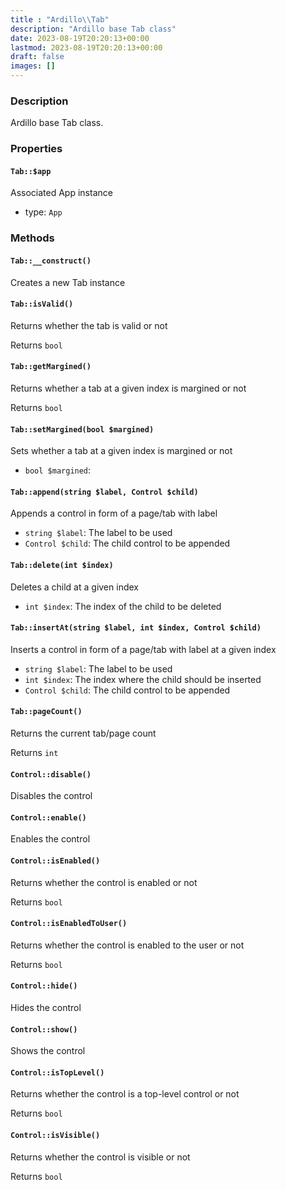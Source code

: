 ```yaml
---
title : "Ardillo\\Tab"
description: "Ardillo base Tab class"
date: 2023-08-19T20:20:13+00:00
lastmod: 2023-08-19T20:20:13+00:00
draft: false
images: []
---
```

### Description

Ardillo base Tab class.

### Properties

#### `Tab::$app`

Associated App instance

 * type: `App`



### Methods

#### `Tab::__construct()`

Creates a new Tab instance



#### `Tab::isValid()`

Returns whether the tab is valid or not


Returns `bool`



#### `Tab::getMargined()`

Returns whether a tab at a given index is margined or not


Returns `bool`



#### `Tab::setMargined(bool $margined)`

Sets whether a tab at a given index is margined or not

 * `bool $margined`: 


#### `Tab::append(string $label, Control $child)`

Appends a control in form of a page/tab with label

 * `string $label`: The label to be used
 * `Control $child`: The child control to be appended


#### `Tab::delete(int $index)`

Deletes a child at a given index

 * `int $index`: The index of the child to be deleted


#### `Tab::insertAt(string $label, int $index, Control $child)`

Inserts a control in form of a page/tab with label at a given index

 * `string $label`: The label to be used
 * `int $index`: The index where the child should be inserted
 * `Control $child`: The child control to be appended


#### `Tab::pageCount()`

Returns the current tab/page count


Returns `int`



#### `Control::disable()`

Disables the control



#### `Control::enable()`

Enables the control



#### `Control::isEnabled()`

Returns whether the control is enabled or not


Returns `bool`



#### `Control::isEnabledToUser()`

Returns whether the control is enabled to the user or not


Returns `bool`



#### `Control::hide()`

Hides the control



#### `Control::show()`

Shows the control



#### `Control::isTopLevel()`

Returns whether the control is a top-level control or not


Returns `bool`



#### `Control::isVisible()`

Returns whether the control is visible or not


Returns `bool`



